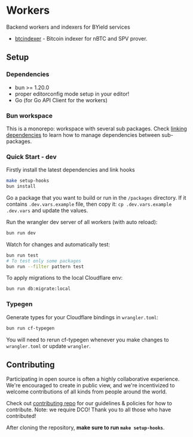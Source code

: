 <!-- markdownlint-disable MD013 -->

# Workers

Backend workers and indexers for BYield services

- [btcindexer](./packages/btcindexer/) - Bitcoin indexer for nBTC and SPV prover.

## Setup

### Dependencies

- bun >= 1.20.0
- proper editorconfig mode setup in your editor!
- Go (for Go API Client for the workers)

### Bun workspace

This is a monorepo: workspace with several sub packages.
Check [linking dependencies](https://bun.sh/docs/install/workspaces) to learn how to manage dependencies between sub-packages.

### Quick Start - dev

Firstly install the latest dependencies and link hooks

```sh
make setup-hooks
bun install
```

Go a package that you want to build or run in the `/packages` directory.
If it contains `.dev.vars.example` file, then copy it: `cp .dev.vars.example .dev.vars` and update the values.

Run the wrangler dev server of all workers (with auto reload):

```sh
bun run dev
```

Watch for changes and automatically test:

```sh
bun run test
# To test only some packages
bun run --filter pattern test
```

To apply migrations to the local Cloudflare env:

```sh
bun run db:migrate:local
```

### Typegen

Generate types for your Cloudflare bindings in `wrangler.toml`:

```sh
bun run cf-typegen
```

You will need to rerun cf-typegen whenever you make changes to `wrangler.toml` or update `wrangler`.

## Contributing

Participating in open source is often a highly collaborative experience. We're encouraged to create in public view, and we're incentivized to welcome contributions of all kinds from people around the world.

Check out [contributing repo](https://github.com/gonative-cc/contributig) for our guidelines & policies for how to contribute. Note: we require DCO! Thank you to all those who have contributed!

After cloning the repository, **make sure to run `make setup-hooks`**.
